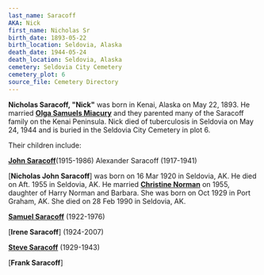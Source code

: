 ```yaml
---
last_name: Saracoff
AKA: Nick
first_name: Nicholas Sr
birth_date: 1893-05-22
birth_location: Seldovia, Alaska
death_date: 1944-05-24
death_location: Seldovia, Alaska
cemetery: Seldovia City Cemetery
cemetery_plot: 6
source_file: Cemetery Directory
---
```

**Nicholas Saracoff, "Nick"** was born in Kenai, Alaska on May 22, 1893. He married [**Olga Samuels Miacury**](Saracoff_Olga_SAMUELS_Miacury.md) and they parented many of the Saracoff family on the Kenai Peninsula. Nick died of tuberculosis in Seldovia on May 24, 1944 and is buried in the Seldovia City Cemetery in plot 6. 

Their children include:

[**John Saracoff**](Saracoff_John.md)(1915-1986)
Alexander Saracoff (1917-1941)

[**Nicholas John Saracoff**] was born on 16 Mar 1920 in Seldovia,  AK. He died on Aft. 1955 in Seldovia, AK. He married [**Christine Norman**](Saracoff_Christine.md) on 1955, daughter of  Harry Norman  and Barbara. She was born on Oct 1929 in Port Graham, AK. She died on 28 Feb  1990 in Seldovia, AK. 

[**Samuel Saracoff**](Saracoff_Samuel.md) (1922-1976)

[**Irene Saracoff**] (1924-2007)

[**Steve Saracoff**](Saracoff_Steve.md) (1929-1943)

[**Frank Saracoff**] 
    


